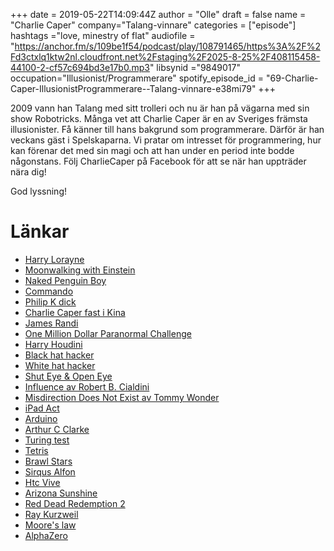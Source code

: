 +++
date = 2019-05-22T14:09:44Z
author = "Olle"
draft = false
name = "Charlie Caper"
company="Talang-vinnare"
categories = ["episode"]
hashtags ="love, minestry of flat"
audiofile = "https://anchor.fm/s/109be1f54/podcast/play/108791465/https%3A%2F%2Fd3ctxlq1ktw2nl.cloudfront.net%2Fstaging%2F2025-8-25%2F408115458-44100-2-cf57c694bd3e17b0.mp3"
libsynid ="9849017"
occupation="Illusionist/Programmerare"
spotify_episode_id = "69-Charlie-Caper-IllusionistProgrammerare--Talang-vinnare-e38mi79"
+++ 

2009 vann han Talang med sitt trolleri och nu är han på vägarna med sin show Robotricks. Många vet att Charlie Caper är en av Sveriges främsta illusionister. Få känner till hans bakgrund som programmerare. Därför är han veckans gäst i Spelskaparna. Vi pratar om intresset för programmering, hur kan förenar det med sin magi och att han under en period inte bodde någonstans. Följ CharlieCaper på Facebook för att se när han uppträder nära dig!

God lyssning!



# Länkar
* [Harry Lorayne](https://harryloraynemagic.com/index.html)
* [Moonwalking with Einstein](https://en.wikipedia.org/wiki/Moonwalking_with_Einstein)
* [Naked Penguin Boy](http://www.nakedpenguinboy.com/)
* [Commando](https://www.youtube.com/watch?v=cdGaZ8Fakok)
* [Philip K dick](https://en.wikipedia.org/wiki/Philip_K._Dick#Films)
* [Charlie Caper fast i Kina](https://www.aftonbladet.se/nojesbladet/a/VRxLz1/stoppades-av-kinesisk-polis)
* [James Randi](https://en.wikipedia.org/wiki/James_Randi)
* [One Million Dollar Paranormal Challenge](https://en.wikipedia.org/wiki/One_Million_Dollar_Paranormal_Challenge)
* [Harry Houdini](https://en.wikipedia.org/wiki/Harry_Houdini)
* [Black hat hacker](https://en.wikipedia.org/wiki/Black_hat)
* [White hat hacker](https://en.wikipedia.org/wiki/White_hat_(computer_security))
* [Shut Eye & Open Eye](https://www.youtube.com/watch?v=IjPsnfysrp8)
* [Influence av Robert B. Cialdini](https://www.amazon.com/Influence-Psychology-Persuasion-Robert-Cialdini/dp/006124189X)
* [Misdirection Does Not Exist av Tommy Wonder](https://wargmagic.com/shop/ebook/misdirection-does-not-exist/)
* [iPad Act](https://www.youtube.com/watch?v=nG5_M44-Uic)
* [Arduino](https://en.wikipedia.org/wiki/Arduino)
* [Arthur C Clarke](https://en.wikipedia.org/wiki/Arthur_C._Clarke)
* [Turing test](https://en.wikipedia.org/wiki/Turing_test)
* [Tetris](https://en.wikipedia.org/wiki/Tetris)
* [Brawl Stars](https://supercell.com/en/games/brawlstars/)
* [Sirqus Alfon](https://www.youtube.com/watch?v=WnsSRvyF-kE)
* [Htc Vive](https://www.vive.com/eu/)
* [Arizona Sunshine](https://www.youtube.com/watch?v=l_gWDl_f6V8)
* [Red Dead Redemption 2](https://www.youtube.com/watch?v=eaW0tYpxyp0)
* [Ray Kurzweil](https://en.wikipedia.org/wiki/Ray_Kurzweil)
* [Moore's law](https://en.wikipedia.org/wiki/Moore%27s_law)
* [AlphaZero](https://en.wikipedia.org/wiki/AlphaZero)
